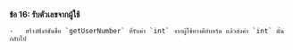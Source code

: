 **ข้อ 16: รับตัวเลขจากผู้ใช้**
    
    -   สร้างฟังก์ชันชื่อ `getUserNumber` ที่รับค่า `int` จากผู้ใช้ทางคีย์บอร์ด แล้วส่งค่า `int` นั้นกลับไป